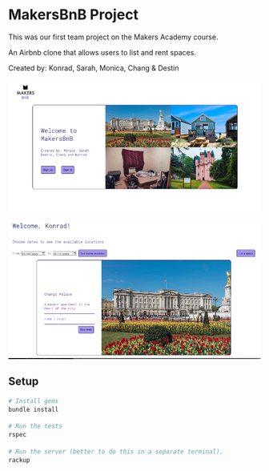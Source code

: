 # MakersBnB Project

This was our first team project on the Makers Academy course.

An Airbnb clone that allows users to list and rent spaces.

Created by: Konrad, Sarah, Monica, Chang & Destin

![Landing Page screenshot](public/landingpage.png)

![Listings Page screenshot](public/listings.png)


## Setup

```bash
# Install gems
bundle install

# Run the tests
rspec

# Run the server (better to do this in a separate terminal).
rackup
```